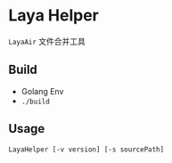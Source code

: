 # Laya Helper
`LayaAir` 文件合并工具

## Build
* Golang Env
* `./build`

## Usage
`LayaHelper [-v version] [-s sourcePath]`